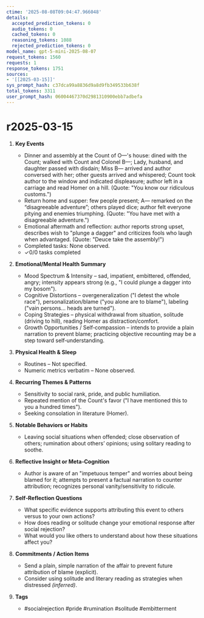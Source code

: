 ```yaml
---
ctime: '2025-08-08T09:04:47.966048'
details:
  accepted_prediction_tokens: 0
  audio_tokens: 0
  cached_tokens: 0
  reasoning_tokens: 1088
  rejected_prediction_tokens: 0
model_name: gpt-5-mini-2025-08-07
request_tokens: 1560
requests: 1
response_tokens: 1751
sources:
- '[[2025-03-15]]'
sys_prompt_hash: c37dca99a8836d9a8d9fb349533b638f
total_tokens: 3311
user_prompt_hash: 06004467370d2981310900ebb7adbefa
---
```

# r2025-03-15

1. **Key Events**
   - Dinner and assembly at the Count of O—'s house: dined with the Count; walked with Count and Colonel B—; Lady, husband, and daughter passed with disdain; Miss B— arrived and author conversed with her; other guests arrived and whispered; Count took author to the window and indicated displeasure; author left in a carriage and read Homer on a hill. (Quote: "You know our ridiculous customs.")  
   - Return home and supper: few people present; A— remarked on the “disagreeable adventure”; others played dice; author felt everyone pitying and enemies triumphing. (Quote: "You have met with a disagreeable adventure.")  
   - Emotional aftermath and reflection: author reports strong upset, describes wish to "plunge a dagger" and criticizes fools who laugh when advantaged. (Quote: "Deuce take the assembly!")  
   - Completed tasks: None observed.  
   - ✓0/0 tasks completed

2. **Emotional/Mental Health Summary**
   - Mood Spectrum & Intensity – sad, impatient, embittered, offended, angry; intensity appears strong (e.g., "I could plunge a dagger into my bosom").  
   - Cognitive Distortions – overgeneralization ("I detest the whole race"), personalization/blame ("you alone are to blame"), labeling ("vain persons... heads are turned").  
   - Coping Strategies – physical withdrawal from situation, solitude (driving to hill), reading Homer as distraction/comfort.  
   - Growth Opportunities / Self‑compassion – intends to provide a plain narration to prevent blame; practicing objective recounting may be a step toward self‑understanding.

3. **Physical Health & Sleep**
   - Routines – Not specified.  
   - Numeric metrics verbatim – None observed.

4. **Recurring Themes & Patterns**
   - Sensitivity to social rank, pride, and public humiliation.  
   - Repeated mention of the Count's favor ("I have mentioned this to you a hundred times").  
   - Seeking consolation in literature (Homer).

5. **Notable Behaviors or Habits**
   - Leaving social situations when offended; close observation of others; rumination about others’ opinions; using solitary reading to soothe.

6. **Reflective Insight or Meta‑Cognition**
   - Author is aware of an "impetuous temper" and worries about being blamed for it; attempts to present a factual narration to counter attribution; recognizes personal vanity/sensitivity to ridicule.

7. **Self‑Reflection Questions**
   - What specific evidence supports attributing this event to others versus to your own actions?  
   - How does reading or solitude change your emotional response after social rejection?  
   - What would you like others to understand about how these situations affect you?

8. **Commitments / Action Items**
   - Send a plain, simple narration of the affair to prevent future attribution of blame (explicit).  
   - Consider using solitude and literary reading as strategies when distressed *(inferred)*.

9. **Tags**
   - #socialrejection #pride #rumination #solitude #embitterment